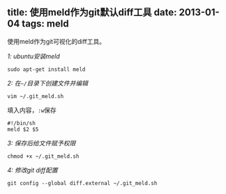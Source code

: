 title: 使用meld作为git默认diff工具
date: 2013-01-04
tags: meld
---

使用meld作为git可视化的diff工具。

<!--more-->

_1: ubuntu安装meld_

    sudo apt-get install meld


_2: 在`~/`目录下创建文件并编辑_

    vim ~/.git_meld.sh

填入内容，`:w`保存

    #!/bin/sh
    meld $2 $5

_3: 保存后给文件赋予权限_

    chmod +x ~/.git_meld.sh

_4: 修改git diff配置_

    git config --global diff.external ~/.git_meld.sh
